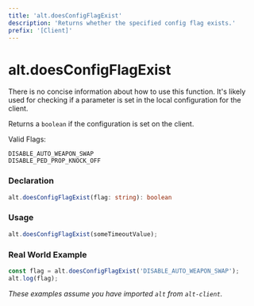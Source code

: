 ```yaml
---
title: 'alt.doesConfigFlagExist'
description: 'Returns whether the specified config flag exists.'
prefix: '[Client]'
---
```


# alt.doesConfigFlagExist

There is no concise information about how to use this function. It's likely used for checking if a parameter is set in the local configuration for the client.

Returns a `boolean` if the configuration is set on the client.

Valid Flags:

```
DISABLE_AUTO_WEAPON_SWAP
DISABLE_PED_PROP_KNOCK_OFF
```

### Declaration

```typescript
alt.doesConfigFlagExist(flag: string): boolean
```

### Usage

```js
alt.doesConfigFlagExist(someTimeoutValue);
```

### Real World Example

```js
const flag = alt.doesConfigFlagExist('DISABLE_AUTO_WEAPON_SWAP');
alt.log(flag);
```

_These examples assume you have imported `alt` from `alt-client`._